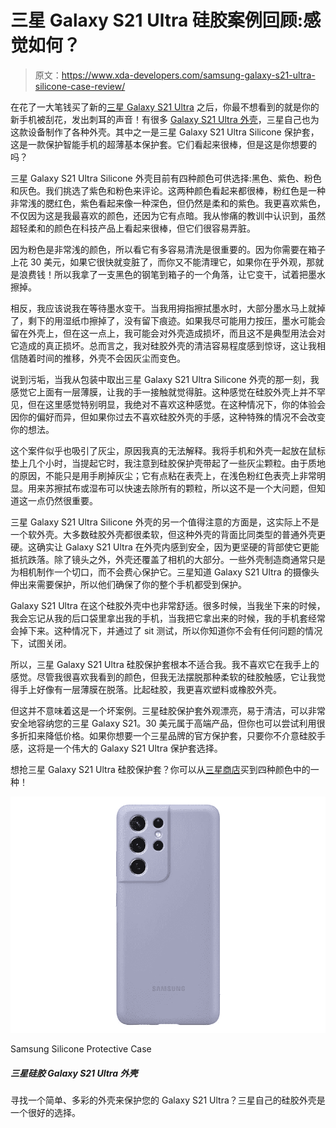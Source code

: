 # 三星 Galaxy S21 Ultra 硅胶案例回顾:感觉如何？

> 原文：<https://www.xda-developers.com/samsung-galaxy-s21-ultra-silicone-case-review/>

在花了一大笔钱买了新的[三星 Galaxy S21 Ultra](https://www.xda-developers.com/samsung-galaxy-s21/) 之后，你最不想看到的就是你的新手机被刮花，发出刺耳的声音！有很多 [Galaxy S21 Ultra 外壳](https://www.xda-developers.com/best-galaxy-s21-ultra-cases/)，三星自己也为这款设备制作了各种外壳。其中之一是三星 Galaxy S21 Ultra Silicone 保护套，这是一款保护智能手机的超薄基本保护套。它们看起来很棒，但是这是你想要的吗？

三星 Galaxy S21 Ultra Silicone 外壳目前有四种颜色可供选择:黑色、紫色、粉色和灰色。我们挑选了紫色和粉色来评论。这两种颜色看起来都很棒，粉红色是一种非常浅的腮红色，紫色看起来像一种深色，但仍然是柔和的紫色。我更喜欢紫色，不仅因为这是我最喜欢的颜色，还因为它有点暗。我从惨痛的教训中认识到，虽然超轻柔和的颜色在科技产品上看起来很棒，但它们很容易弄脏。

因为粉色是非常浅的颜色，所以看它有多容易清洗是很重要的。因为你需要在箱子上花 30 美元，如果它很快就变脏了，而你又不能清理它，如果你在乎外观，那就是浪费钱！所以我拿了一支黑色的钢笔到箱子的一个角落，让它变干，试着把墨水擦掉。

相反，我应该说我在等待墨水变干。当我用拇指擦拭墨水时，大部分墨水马上就掉了，剩下的用湿纸巾擦掉了，没有留下痕迹。如果我尽可能用力按压，墨水可能会留在外壳上，但在这一点上，我可能会对外壳造成损坏，而且这不是典型用法会对它造成的真正损坏。总而言之，我对硅胶外壳的清洁容易程度感到惊讶，这让我相信随着时间的推移，外壳不会因灰尘而变色。

说到污垢，当我从包装中取出三星 Galaxy S21 Ultra Silicone 外壳的那一刻，我感觉它上面有一层薄膜，让我的手一接触就觉得脏。这种感觉在硅胶外壳上并不罕见，但在这里感觉特别明显，我绝对不喜欢这种感觉。在这种情况下，你的体验会因你的偏好而异，但如果你过去不喜欢硅胶外壳的手感，这种特殊的情况不会改变你的想法。

这个案件似乎也吸引了灰尘，原因我真的无法解释。我将手机和外壳一起放在鼠标垫上几个小时，当提起它时，我注意到硅胶保护壳带起了一些灰尘颗粒。由于质地的原因，不能只是用手刷掉灰尘；它有点粘在表壳上，在浅色粉红色表壳上非常明显。用来苏擦拭布或湿布可以快速去除所有的颗粒，所以这不是一个大问题，但知道这一点仍然很重要。

三星 Galaxy S21 Ultra Silicone 外壳的另一个值得注意的方面是，这实际上不是一个软外壳。大多数硅胶外壳都很柔软，但这种外壳的背面比同类型的普通外壳更硬。这确实让 Galaxy S21 Ultra 在外壳内感到安全，因为更坚硬的背部使它更能抵抗跌落。除了镜头之外，外壳还覆盖了相机的大部分。一些外壳制造商通常只是为相机制作一个切口，而不会费心保护它。三星知道 Galaxy S21 Ultra 的摄像头伸出来需要保护，所以他们确保了你的整个手机都受到保护。

Galaxy S21 Ultra 在这个硅胶外壳中也非常舒适。很多时候，当我坐下来的时候，我会忘记从我的后口袋里拿出我的手机，当我把它拿出来的时候，我的手机套经常会掉下来。这种情况下，并通过了 sit 测试，所以你知道你不会有任何问题的情况下，试图关闭。

所以，三星 Galaxy S21 Ultra 硅胶保护套根本不适合我。我不喜欢它在我手上的感觉。尽管我很喜欢我看到的颜色，但我无法摆脱那种柔软的硅胶触感，它让我觉得手上好像有一层薄膜在脱落。比起硅胶，我更喜欢塑料或橡胶外壳。

但这并不意味着这是一个坏案例。三星硅胶保护套外观漂亮，易于清洁，可以非常安全地容纳您的三星 Galaxy S21。30 美元属于高端产品，但你也可以尝试利用很多折扣来降低价格。如果你想要一个三星品牌的官方保护套，只要你不介意硅胶手感，这将是一个伟大的 Galaxy S21 Ultra 保护套选择。

想抢三星 Galaxy S21 Ultra 硅胶保护套？你可以从[三星商店](https://shop-links.co/1733876967232131852?u1=b7f94166-12cf-4e3a-8c79-07b1abb0dcd9)买到四种颜色中的一种！

 <picture>![Looking for a simple, colorful case to protect your Galaxy S21 Ultra? Samsung's own Silicone case is a great option.](img/41da39cb6604f2eceb871b26b0996472.png)</picture> 

Samsung Silicone Protective Case

##### 三星硅胶 Galaxy S21 Ultra 外壳

寻找一个简单、多彩的外壳来保护您的 Galaxy S21 Ultra？三星自己的硅胶外壳是一个很好的选择。